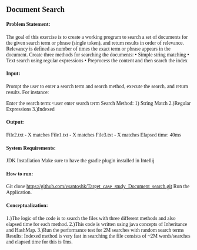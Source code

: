  <span style="font-family: 'Cambria';background:#00FF00">
 
 ## **Document Search**

#### Problem Statement:
The goal of this exercise is to create a working program to search a set of documents for the given search term or phrase (single token), and return results in order of relevance. 
Relevancy is defined as number of times the exact term or phrase appears in the document. 
Create three methods for searching the documents: 
•	Simple string matching
•	Text search using regular expressions
•	Preprocess the content and then search the index

#### Input:
Prompt the user to enter a search term and search method, execute the search, and return results. For instance:

Enter the search term:<user enter search term
Search Method: 1) String Match 2.)Regular Expressions 3.)Indexed

#### Output:

File2.txt - X matches
File1.txt - X matches
File3.txt - X matches
Elapsed time: 40ms

#### System Requirements:
JDK Installation
Make sure to have the gradle plugin installed in Intellij

#### How to run:
Git clone 	https://github.com/vsantoshk/Target_case_study_Document_search.git
Run the Application.


#### Conceptualization:
1.)The logic of the code is to search the files with three different methods and also elapsed time for each method.
2.)This code is written using java concepts of Inheritance and HashMap.
3.)Run the performance test for 2M searches with random search terms
   Results: Indexed method is very fast in searching the file consists of ~2M words/searches and elapsed time for this is 0ms.


